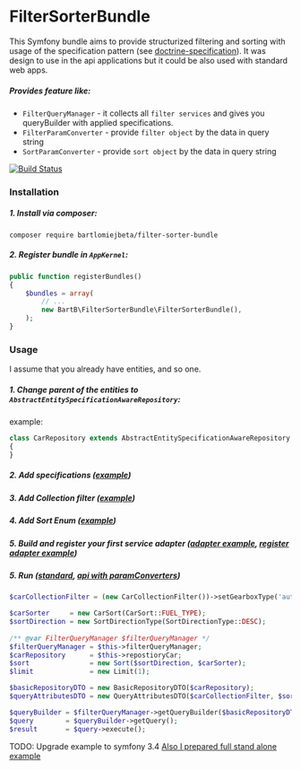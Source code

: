 # FilterSorterBundle

This Symfony bundle aims to provide structurized filtering and sorting with usage of the specification pattern (see [doctrine-specification](https://github.com/Happyr/Doctrine-Specification)). It was design to use in the api applications but it could be also used with standard web apps.

#####  Provides feature like:
- `FilterQueryManager` - it collects all `filter services` and gives you queryBuilder with applied specifications.
- `FilterParamConverter` - provide `filter object` by the data in query string
- `SortParamConverter` - provide `sort object` by the data in query string

[![Build Status](https://travis-ci.org/bartlomiejbeta/FilterSorterBundle.png?branch=master)](https://travis-ci.org/bartlomiejbeta/FilterSorterBundle)

### Installation

##### 1. Install via composer:
```
composer require bartlomiejbeta/filter-sorter-bundle
```


##### 2. Register bundle in `AppKernel`:

```php
public function registerBundles()
{
    $bundles = array(
        // ...
        new BartB\FilterSorterBundle\FilterSorterBundle(),
    );
}
```

### Usage
I assume that you already have entities, and so one. 

##### 1. Change parent of the entities to `AbstractEntitySpecificationAwareRepository`:
example:
```PHP
class CarRepository extends AbstractEntitySpecificationAwareRepository
{
}
```
##### 2. Add specifications ([example](https://github.com/bartlomiejbeta/FilterSorterBundleExample/tree/master/src/AppBundle/Repository/Specification))

##### 3. Add Collection filter ([example](https://github.com/bartlomiejbeta/FilterSorterBundleExample/blob/master/src/AppBundle/Data/Filter/CarCollectionFilter.php))

##### 4. Add Sort Enum ([example](https://github.com/bartlomiejbeta/FilterSorterBundleExample/blob/master/src/AppBundle/Data/Sort/CarSort.php))

##### 5. Build and register your first service adapter ([adapter example](https://github.com/bartlomiejbeta/FilterSorterBundleExample/blob/master/src/AppBundle/Service/Filter/Adapter/FilterCarAdapter.php), [register adapter example](https://github.com/bartlomiejbeta/FilterSorterBundleExample/blob/master/src/AppBundle/Resources/config/services.yml))

##### 5. Run ([standard](https://github.com/bartlomiejbeta/FilterSorterBundleExample/blob/master/src/AppBundle/Controller/DefaultController.php), [api with paramConverters](https://github.com/bartlomiejbeta/FilterSorterBundleExample/blob/master/src/AppBundle/Controller/GetCarController.php))
```PHP
$carCollectionFilter = (new CarCollectionFilter())->setGearboxType('automatic');

$carSorter     = new CarSort(CarSort::FUEL_TYPE);
$sortDirection = new SortDirectionType(SortDirectionType::DESC);
		
/** @var FilterQueryManager $filterQueryManager */
$filterQueryManager = $this->filterQueryManager;
$carRepository      = $this->repostioryCar;
$sort 	            = new Sort($sortDirection, $carSorter);
$limit              = new Limit(1);

$basicRepositoryDTO = new BasicRepositoryDTO($carRepository);
$queryAttributesDTO = new QueryAttributesDTO($carCollectionFilter, $sort, $limit);

$queryBuilder = $filterQueryManager->getQueryBuilder($basicRepositoryDTO, $queryAttributesDTO);
$query        = $queryBuilder->getQuery();
$result       = $query->execute();
```
TODO: Upgrade example to symfony 3.4
[Also I prepared full stand alone example](https://github.com/bartlomiejbeta/FilterSorterBundleExample)
